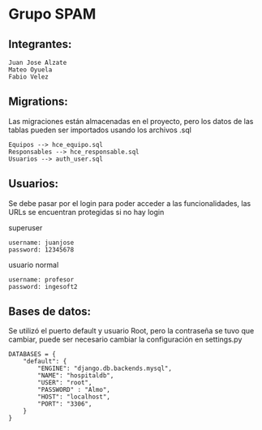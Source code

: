 # Grupo SPAM

## Integrantes:

```
Juan Jose Alzate
Mateo Oyuela
Fabio Velez
```

## Migrations:

Las migraciones están almacenadas en el proyecto, pero los datos de las tablas pueden ser importados usando los archivos .sql

```
Equipos --> hce_equipo.sql
Responsables --> hce_responsable.sql
Usuarios --> auth_user.sql
```

## Usuarios:

Se debe pasar por el login para poder acceder a las funcionalidades, las URLs se encuentran protegidas si no hay login

superuser
```
username: juanjose
password: 12345678
```

usuario normal
```
username: profesor
password: ingesoft2
```

## Bases de datos:

Se utilizó el puerto default y usuario Root, pero la contraseña se tuvo que cambiar, puede ser necesario cambiar la configuración en settings.py 

```
DATABASES = {
    "default": {
        "ENGINE": "django.db.backends.mysql",
        "NAME": "hospitaldb",
        "USER": "root",
        "PASSWORD" : "Almo",
        "HOST": "localhost",
        "PORT": "3306",
    }
}
```



